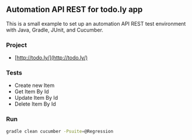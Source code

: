 ## Automation API REST for todo.ly app
This is a small example to set up an automation API REST test environment with Java, Gradle, JUnit, and Cucumber.

### Project 
* [http://todo.ly/](http://todo.ly/)

### Tests
* Create new Item
* Get Item By Id
* Update Item By Id
* Delete Item By Id

### Run
```sh
gradle clean cucumber -Psuite=@Regression
```
